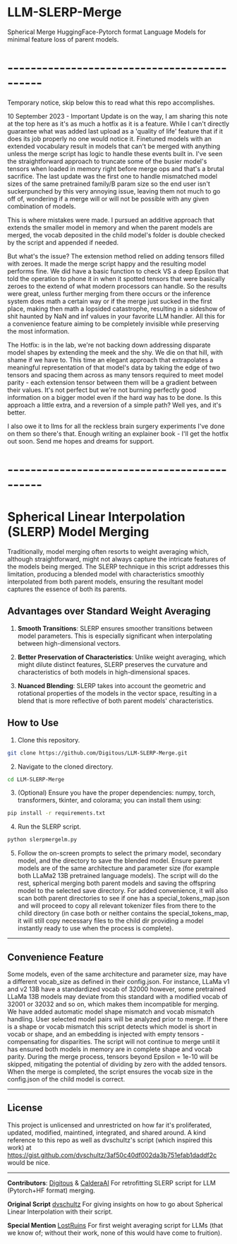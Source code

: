 # LLM-SLERP-Merge
Spherical Merge HuggingFace-Pytorch format Language Models for minimal feature loss of parent models.

# --------------------------------------------
Temporary notice, skip below this to read what this repo accomplishes.

10 September 2023 - Important Update is on the way, I am sharing this note at the top here as it's as much a hotfix as it is
a feature. While I can't directly guarantee what was added last upload as a 'quality of life' feature that if it does its job
properly no one would notice it. Finetuned models with an extended vocabulary result in models that can't be merged with anything unless the merge script has logic to handle these events built in. I've seen the straightforward approach to truncate some of the busier model's tensors when loaded in memory right before merge ops and that's a brutal sacrifice. The last update was the first one to handle mismatched model sizes of the same pretrained family/B param size so the end user isn't suckerpunched by this very annoying issue, leaving them not much to go off of, wondering if a merge will or will not be possible with any given combination of models.

This is where mistakes were made. I pursued an additive approach that extends the smaller model in memory and when the parent models are merged, the vocab deposited in the child model's folder is double checked by the script and appended if needed.

But what's the issue? The extension method relied on adding tensors filled with zeroes. It made the merge script happy and the resulting model performs fine. We did have a basic function to check VS a deep Epsilon that told the operation to phone it in when it spotted tensors that were basically zeroes to the extend of what modern processors can handle. So the results were great, unless further merging from there occurs or the inference system does math a certain way or if the merge just sucked in the first place, making then math a lopsided catastrophe, resulting in a sideshow of shit haunted by NaN and inf values in your favorite LLM handler. All this for a convenience feature aiming to be completely invisible while preserving the most information.

The Hotfix: is in the lab, we're not backing down addressing disparate model shapes by extending the meek and the shy. We die on that hill, with shame if we have to. This time an elegant approach that extrapolates a meaningful representation of that model's data by taking the edge of two tensors and spacing them across as many tensors required to meet model parity - each extension tensor between them will be a gradient between their values. It's not perfect but we're not burning perfectly good information on a bigger model even if the hard way has to be done. Is this approach a little extra, and a reversion of a simple path? Well yes, and it's better.

I also owe it to llms for all the reckless brain surgery experiments I've done on them so there's that.
Enough writing an explainer book - I'll get the hotfix out soon. Send me hopes and dreams for support.

# --------------------------------------------

# Spherical Linear Interpolation (SLERP) Model Merging

Traditionally, model merging often resorts to weight averaging which, although straightforward, might not always capture the intricate features of the models being merged. The SLERP technique in this script addresses this limitation, producing a blended model with characteristics smoothly interpolated from both parent models, ensuring the resultant model captures the essence of both its parents.

## Advantages over Standard Weight Averaging

1. **Smooth Transitions**: SLERP ensures smoother transitions between model parameters. This is especially significant when interpolating between high-dimensional vectors.
  
2. **Better Preservation of Characteristics**: Unlike weight averaging, which might dilute distinct features, SLERP preserves the curvature and characteristics of both models in high-dimensional spaces.

3. **Nuanced Blending**: SLERP takes into account the geometric and rotational properties of the models in the vector space, resulting in a blend that is more reflective of both parent models' characteristics.

## How to Use

1. Clone this repository.
```bash
git clone https://github.com/Digitous/LLM-SLERP-Merge.git
```
2. Navigate to the cloned directory.
```bash
cd LLM-SLERP-Merge
```
3. (Optional) Ensure you have the proper dependencies: numpy, torch, transformers, tkinter, and colorama; you can install them using:
```bash
pip install -r requirements.txt
```
4. Run the SLERP script.
```bash
python slerpmergelm.py
```
5. Follow the on-screen prompts to select the primary model, secondary model, and the directory to save the blended model. Ensure parent models are of the same architecture and parameter size (for example both LLaMa2 13B pretrained language models). The script will do the rest, spherical merging both parent models and saving the offspring model to the selected save directory. For added convenience, it will also scan both parent directories to see if one has a special_tokens_map.json and will proceed to copy all relevant tokenizer files from there to the child directory (in case both or neither contains the special_tokens_map, it will still copy necessary files to the child dir providing a model instantly ready to use when the process is complete).

---

## Convenience Feature

Some models, even of the same architecture and parameter size, may have a different vocab_size as defined in their config.json. For instance, LLaMa v1 and v2 13B have a standardized vocab of 32000 however, some pretrained LLaMa 13B models may deviate from this standard with a modified vocab of 32001 or 32032 and so on, which makes them incompatible for merging. We have added automatic model shape mismatch and vocab mismatch handling. User selected model pairs will be analyzed prior to merge. If there is a shape or vocab mismatch this script detects which model is short in vocab or shape, and an embedding is injected with empty tensors - compensating for disparities. The script will not continue to merge until it has ensured both models in memory are in complete shape and vocab parity. During the merge process, tensors beyond Epsilon = 1e-10 will be skipped, mitigating the potential of dividing by zero with the added tensors. When the merge is completed, the script ensures the vocab size in the config.json of the child model is correct. 

---

## License

This project is unlicensed and unrestricted on how far it's proliferated, updated, modified, maintined, integrated, and shared around. A kind reference to this repo as well as dvschultz's script (which inspired this work) at https://gist.github.com/dvschultz/3af50c40df002da3b751efab1daddf2c would be nice.

---

**Contributors**: [Digitous](https://github.com/Digitous) & [CalderaAI](https://huggingface.co/CalderaAI) For retrofitting SLERP script for LLM (Pytorch+HF format) merging.

**Original Script** [dvschultz](https://gist.github.com/dvschultz/3af50c40df002da3b751efab1daddf2c) For giving insights on how to go about Spherical Linear Interpolation with their script.

**Special Mention** [LostRuins](https://github.com/LostRuins) For first weight averaging script for LLMs (that we know of; without their work, none of this would have come to fruition).
